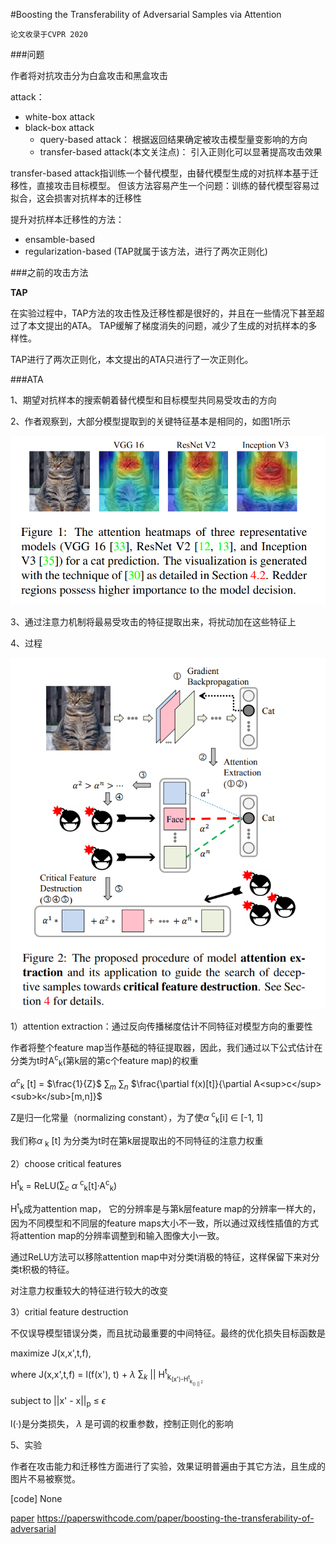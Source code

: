 #Boosting the Transferability of Adversarial Samples via Attention

`论文收录于CVPR 2020`

###问题

作者将对抗攻击分为白盒攻击和黑盒攻击

attack：
  - white-box attack
  - black-box attack
    - query-based attack： 根据返回结果确定被攻击模型量变影响的方向
    - transfer-based attack(本文关注点)： 引入正则化可以显著提高攻击效果
  
transfer-based attack指训练一个替代模型，由替代模型生成的对抗样本基于迁移性，直接攻击目标模型。
但该方法容易产生一个问题：训练的替代模型容易过拟合，这会损害对抗样本的迁移性

提升对抗样本迁移性的方法：
  - ensamble-based
  - regularization-based (TAP就属于该方法，进行了两次正则化)

###之前的攻击方法

**TAP**

在实验过程中，TAP方法的攻击性及迁移性都是很好的，并且在一些情况下甚至超过了本文提出的ATA。
TAP缓解了梯度消失的问题，减少了生成的对抗样本的多样性。

TAP进行了两次正则化，本文提出的ATA只进行了一次正则化。

###ATA

1、期望对抗样本的搜索朝着替代模型和目标模型共同易受攻击的方向

2、作者观察到，大部分模型提取到的关键特征基本是相同的，如图1所示

![img_1.png](../img/img_1.png)

3、通过注意力机制将最易受攻击的特征提取出来，将扰动加在这些特征上

4、过程

![img_2.png](../img/img_2.png)

1）attention extraction：通过反向传播梯度估计不同特征对模型方向的重要性

作者将整个feature map当作基础的特征提取器，因此，我们通过以下公式估计在分类为t时A<sup>c</sup><sub>k</sub>(第k层的第c个feature map)的权重

$\alpha$<sup>c</sup><sub>k</sub> [t] = $\frac{1}{Z}$ $\sum_{m}$ $\sum_{n}$ $\frac{\partial f(x)[t]}{\partial A<sup>c</sup><sub>k</sub>[m,n]}$

Z是归一化常量（normalizing constant），为了使$\alpha$ <sup>c</sup><sub>k</sub>[i] $\in$ [-1, 1]

我们称$\alpha$ <sub>k</sub> [t] 为分类为t时在第k层提取出的不同特征的注意力权重

2）choose critical features

H<sup>t</sup><sub>k</sub> = ReLU($\sum_{c}$ $\alpha$ <sup>c</sup><sub>k</sub>[t]·A<sup>c</sup><sub>k</sub>)

H<sup>t</sup><sub>k</sub>成为attention map， 它的分辨率是与第k层feature map的分辨率一样大的，因为不同模型和不同层的feature maps大小不一致，所以通过双线性插值的方式
将attention map的分辨率调整到和输入图像大小一致。

通过ReLU方法可以移除attention map中对分类t消极的特征，这样保留下来对分类t积极的特征。

对注意力权重较大的特征进行较大的改变

3）critial feature destruction

不仅误导模型错误分类，而且扰动最重要的中间特征。最终的优化损失目标函数是

maximize J(x,x',t,f),

where J(x,x',t,f) = l(f(x'), t) + $\lambda$ $\sum_{k}$ || H<sup>t</sup><sub>k<sub>(x')-H<sup>t</sup><sub>k<sub>() || <sup>2</sup>

subject to ||x' - x||<sub>p</sub> $\leq$ $\epsilon$

l(·)是分类损失， $\lambda$ 是可调的权重参数，控制正则化的影响

5、实验

作者在攻击能力和迁移性方面进行了实验，效果证明普遍由于其它方法，且生成的图片不易被察觉。


[code] None

[paper](https://paperswithcode.com/paper/boosting-the-transferability-of-adversarial) https://paperswithcode.com/paper/boosting-the-transferability-of-adversarial